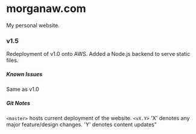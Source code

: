 # morganaw.com

My personal website.

### v1.5

Redeployment of v1.0 onto AWS. Added a Node.js backend to serve static files.

##### Known Issues

Same as v1.0

##### Git Notes

`<master>` hosts current deployment of the website.
`<vX.Y>` 'X' denotes any major feature/design changes. 'Y' denotes content updates"
